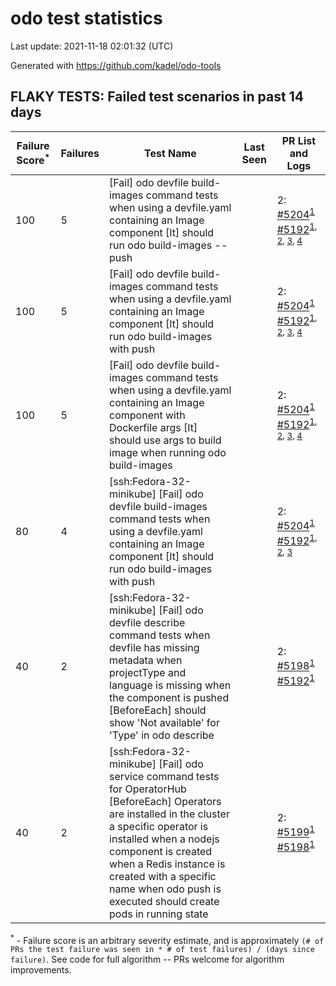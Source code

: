 # odo test statistics
Last update: 2021-11-18 02:01:32 (UTC)

Generated with https://github.com/kadel/odo-tools
## FLAKY TESTS: Failed test scenarios in past 14 days
| Failure Score<sup>*</sup> | Failures | Test Name | Last Seen | PR List and Logs 
|---|---|---|---|---|
| 100 | 5 | [Fail] odo devfile build-images command tests when using a devfile.yaml containing an Image component [It] should run odo build-images --push  |  | 2: [#5204](https://github.com/openshift/odo/pull/5204)<sup>[1](https://storage.googleapis.com/origin-ci-test/pr-logs/pull/openshift_odo/5204/pull-ci-openshift-odo-main-v4.8-integration-e2e/1456258508696588288/build-log.txt)</sup> [#5192](https://github.com/openshift/odo/pull/5192)<sup>[1](https://storage.googleapis.com/origin-ci-test/pr-logs/pull/openshift_odo/5192/pull-ci-openshift-odo-main-v4.8-integration-e2e/1456215810291798016/build-log.txt), [2](https://storage.googleapis.com/origin-ci-test/pr-logs/pull/openshift_odo/5192/pull-ci-openshift-odo-main-v4.8-integration-e2e/1456321186089668608/build-log.txt), [3](https://storage.googleapis.com/origin-ci-test/pr-logs/pull/openshift_odo/5192/pull-ci-openshift-odo-main-v4.8-integration-e2e/1456184744701071360/build-log.txt), [4](https://storage.googleapis.com/origin-ci-test/pr-logs/pull/openshift_odo/5192/pull-ci-openshift-odo-main-v4.8-integration-e2e/1456290734666682368/build-log.txt)</sup> 
| 100 | 5 | [Fail] odo devfile build-images command tests when using a devfile.yaml containing an Image component [It] should run odo build-images with push  |  | 2: [#5204](https://github.com/openshift/odo/pull/5204)<sup>[1](https://storage.googleapis.com/origin-ci-test/pr-logs/pull/openshift_odo/5204/pull-ci-openshift-odo-main-v4.8-integration-e2e/1456258508696588288/build-log.txt)</sup> [#5192](https://github.com/openshift/odo/pull/5192)<sup>[1](https://storage.googleapis.com/origin-ci-test/pr-logs/pull/openshift_odo/5192/pull-ci-openshift-odo-main-v4.8-integration-e2e/1456215810291798016/build-log.txt), [2](https://storage.googleapis.com/origin-ci-test/pr-logs/pull/openshift_odo/5192/pull-ci-openshift-odo-main-v4.8-integration-e2e/1456321186089668608/build-log.txt), [3](https://storage.googleapis.com/origin-ci-test/pr-logs/pull/openshift_odo/5192/pull-ci-openshift-odo-main-v4.8-integration-e2e/1456184744701071360/build-log.txt), [4](https://storage.googleapis.com/origin-ci-test/pr-logs/pull/openshift_odo/5192/pull-ci-openshift-odo-main-v4.8-integration-e2e/1456290734666682368/build-log.txt)</sup> 
| 100 | 5 | [Fail] odo devfile build-images command tests when using a devfile.yaml containing an Image component with Dockerfile args [It] should use args to build image when running odo build-images  |  | 2: [#5204](https://github.com/openshift/odo/pull/5204)<sup>[1](https://storage.googleapis.com/origin-ci-test/pr-logs/pull/openshift_odo/5204/pull-ci-openshift-odo-main-v4.8-integration-e2e/1456258508696588288/build-log.txt)</sup> [#5192](https://github.com/openshift/odo/pull/5192)<sup>[1](https://storage.googleapis.com/origin-ci-test/pr-logs/pull/openshift_odo/5192/pull-ci-openshift-odo-main-v4.8-integration-e2e/1456215810291798016/build-log.txt), [2](https://storage.googleapis.com/origin-ci-test/pr-logs/pull/openshift_odo/5192/pull-ci-openshift-odo-main-v4.8-integration-e2e/1456321186089668608/build-log.txt), [3](https://storage.googleapis.com/origin-ci-test/pr-logs/pull/openshift_odo/5192/pull-ci-openshift-odo-main-v4.8-integration-e2e/1456184744701071360/build-log.txt), [4](https://storage.googleapis.com/origin-ci-test/pr-logs/pull/openshift_odo/5192/pull-ci-openshift-odo-main-v4.8-integration-e2e/1456290734666682368/build-log.txt)</sup> 
| 80 | 4 | [ssh:Fedora-32-minikube] [Fail] odo devfile build-images command tests when using a devfile.yaml containing an Image component [It] should run odo build-images with push  |  | 2: [#5204](https://github.com/openshift/odo/pull/5204)<sup>[1](https://storage.googleapis.com/origin-ci-test/pr-logs/pull/openshift_odo/5204/pull-ci-openshift-odo-main-psi-kubernetes-integration-e2e/1456248720159936512/build-log.txt)</sup> [#5192](https://github.com/openshift/odo/pull/5192)<sup>[1](https://storage.googleapis.com/origin-ci-test/pr-logs/pull/openshift_odo/5192/pull-ci-openshift-odo-main-psi-kubernetes-integration-e2e/1456184744566853632/build-log.txt), [2](https://storage.googleapis.com/origin-ci-test/pr-logs/pull/openshift_odo/5192/pull-ci-openshift-odo-main-psi-kubernetes-integration-e2e/1456215809956253696/build-log.txt), [3](https://storage.googleapis.com/origin-ci-test/pr-logs/pull/openshift_odo/5192/pull-ci-openshift-odo-main-psi-kubernetes-integration-e2e/1456170664267354112/build-log.txt)</sup> 
| 40 | 2 | [ssh:Fedora-32-minikube] [Fail] odo devfile describe command tests when devfile has missing metadata when projectType and language is missing when the component is pushed [BeforeEach] should show 'Not available' for 'Type' in odo describe  |  | 2: [#5198](https://github.com/openshift/odo/pull/5198)<sup>[1](https://storage.googleapis.com/origin-ci-test/pr-logs/pull/openshift_odo/5198/pull-ci-openshift-odo-main-psi-kubernetes-integration-e2e/1457984780221026304/build-log.txt)</sup> [#5192](https://github.com/openshift/odo/pull/5192)<sup>[1](https://storage.googleapis.com/origin-ci-test/pr-logs/pull/openshift_odo/5192/pull-ci-openshift-odo-main-psi-kubernetes-integration-e2e/1456570394688360448/build-log.txt)</sup> 
| 40 | 2 | [ssh:Fedora-32-minikube] [Fail] odo service command tests for OperatorHub [BeforeEach] Operators are installed in the cluster a specific operator is installed when a nodejs component is created when a Redis instance is created with a specific name when odo push is executed should create pods in running state  |  | 2: [#5199](https://github.com/openshift/odo/pull/5199)<sup>[1](https://storage.googleapis.com/origin-ci-test/pr-logs/pull/openshift_odo/5199/pull-ci-openshift-odo-main-psi-kubernetes-integration-e2e/1457978491210305536/build-log.txt)</sup> [#5198](https://github.com/openshift/odo/pull/5198)<sup>[1](https://storage.googleapis.com/origin-ci-test/pr-logs/pull/openshift_odo/5198/pull-ci-openshift-odo-main-psi-kubernetes-integration-e2e/1457639935090626560/build-log.txt)</sup> 


<sup>*</sup> - Failure score is an arbitrary severity estimate, and is approximately `(# of PRs the test failure was seen in * # of test failures) / (days since failure)`. See code for full algorithm -- PRs welcome for algorithm improvements.
